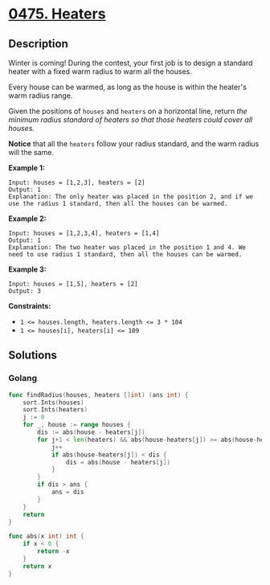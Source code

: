 # [0475. Heaters](https://leetcode-cn.com/problems/heaters/)



## Description



Winter is coming! During the contest, your first job is to design a standard heater with a fixed warm radius to warm all the houses.

Every house can be warmed, as long as the house is within the heater's warm radius range. 

Given the positions of `houses` and `heaters` on a horizontal line, return *the minimum radius standard of heaters so that those heaters could cover all houses.*

**Notice** that all the `heaters` follow your radius standard, and the warm radius will the same.

 

**Example 1:**

```
Input: houses = [1,2,3], heaters = [2]
Output: 1
Explanation: The only heater was placed in the position 2, and if we use the radius 1 standard, then all the houses can be warmed.
```

**Example 2:**

```
Input: houses = [1,2,3,4], heaters = [1,4]
Output: 1
Explanation: The two heater was placed in the position 1 and 4. We need to use radius 1 standard, then all the houses can be warmed.
```

**Example 3:**

```
Input: houses = [1,5], heaters = [2]
Output: 3
```

 

**Constraints:**

- `1 <= houses.length, heaters.length <= 3 * 104`
- `1 <= houses[i], heaters[i] <= 109`



## Solutions

### Golang

```go
func findRadius(houses, heaters []int) (ans int) {
    sort.Ints(houses)
    sort.Ints(heaters)
    j := 0
    for _, house := range houses {
        dis := abs(house - heaters[j])
        for j+1 < len(heaters) && abs(house-heaters[j]) >= abs(house-heaters[j+1]) {
            j++
            if abs(house-heaters[j]) < dis {
                dis = abs(house - heaters[j])
            }
        }
        if dis > ans {
            ans = dis
        }
    }
    return
}

func abs(x int) int {
    if x < 0 {
        return -x
    }
    return x
}
```

